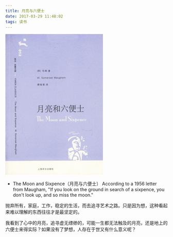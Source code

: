```yaml
---
title: 月亮与六便士
date: 2017-03-29 11:48:02
tags: 读书
---
```


![](月亮与六便士/s2659208.jpg)

* The Moon and Sixpence（月亮与六便士）
According to a 1956 letter from Maugham, "If you look on the ground in search of a sixpence, you don't look up, and so miss the moon."

抛弃所有，家庭，工作，稳定的生活，而去追寻艺术之路。只是因为想，这种看起来难以理解的东西往往才是最坚定的。

我看到了心中的月亮，追寻虚无缥缈的，可能一生都无法触及的月亮，还是地上的六便士来得实际？如果没有了梦想，人存在于世又有什么意义呢？



